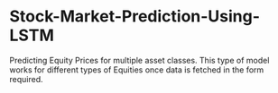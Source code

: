 # Stock-Market-Prediction-Using-LSTM
Predicting Equity Prices for multiple asset classes. This type of model works for different types of Equities once data is fetched in the form required. 
